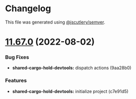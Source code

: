 # Changelog

This file was generated using [@jscutlery/semver](https://github.com/jscutlery/semver).

# [11.67.0](https://github.com/brandingbrand/flagship/compare/v11.66.0...v11.67.0) (2022-08-02)


### Bug Fixes

* **shared-cargo-hold-devtools:** dispatch actions (9aa28b0)


### Features

* **shared-cargo-hold-devtools:** initialize project (c7e91d5)
